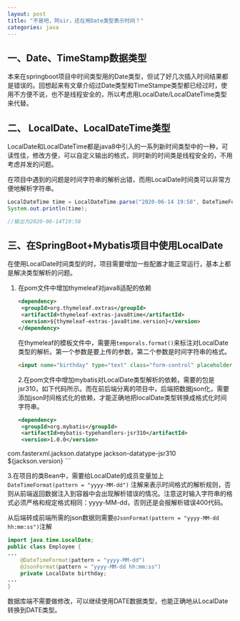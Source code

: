 ```yaml
---
layout: post
title: "不是吧，阿sir，还在用Date类型表示时间？"
categories: java
---
```






## 一、Date、TimeStamp数据类型

本来在springboot项目中时间类型用的Date类型，但试了好几次插入时间结果都是错误的。回想起来有文章介绍过Date类型和TimeStampe类型都已经过时，使用不方便不说，也不是线程安全的，所以考虑用LocalDate/LocalDateTime类型来代替。



## 二、 LocalDate、LocalDateTime类型

LocalDate和LocalDateTime都是java8中引入的一系列新时间类型中的一种，可读性佳，修改方便，可以自定义输出的格式，同时新的时间类是线程安全的，不用考虑并发的问题。

在项目中遇到的问题是时间字符串的解析出错，而用LocalDate时间类可以非常方便地解析字符串。

```java
LocalDateTime time = LocalDateTime.parse("2020-06-14 19:58", DateTimeFormatter.ofPattern("yyyy-MM-dd HH:mm"));
System.out.println(time);

//输出为2020-06-14T19:58
```



## 三、在SpringBoot+Mybatis项目中使用LocalDate

在使用LocalDate时间类型的时，项目需要增加一些配置才能正常运行，基本上都是解决类型解析的问题。

1. 在pom文件中增加thymeleaf对java8适配的依赖

   ```xml
   <dependency>
   	<groupId>org.thymeleaf.extras</groupId>
   	<artifactId>thymeleaf-extras-java8time</artifactId>
   	<version>${thymeleaf-extras-java8time.version}</version>
   </dependency>
   ```

   在thymeleaf的模板文件中，需要用`temporals.format()`来标注对LocalDate类型的解析。第一个参数是要上传的参数，第二个参数是时间字符串的格式。

   ```html
   <input name="birthday" type="text" class="form-control" placeholder="yyyy-mm-dd" th:value="${emp!=null}?${#temporals.format(emp.birthday, 'yyyy-MM-dd')}">
   ```

   2.在pom文件中增加mybatis对LocalDate类型解析的依赖，需要的包是jsr310，如下代码所示。而在前后端分离的项目中，后端把数据json化，需要添加json时间格式化的依赖，才能正确地把localDate类型转换成格式化时间字符串。

   
   
   ```xml
   <dependency>
   	<groupId>org.mybatis</groupId>
   	<artifactId>mybatis-typehandlers-jsr310</artifactId>
   	<version>1.0.0</version>
</dependency>
   
   <dependency>
   	<groupId>com.fasterxml.jackson.datatype</groupId>
   	<artifactId>jackson-datatype-jsr310</artifactId>
   	<version>${jackson.version}</version>
   </dependency>
   ```
   
   
   
   3.在项目的类Bean中，需要给LocalDate的成员变量加上`DateTimeFormat(pattern = "yyyy-MM-dd")` 注解来表示时间格式的解析规则，否则从前端返回数据注入到容器中会出现解析错误的情况。注意这时输入字符串的格式必须严格和规定格式相同：yyyy-MM-dd，否则还是会报解析错误400代码。
   
   从后端转成前端所需的json数据则需要`@JsonFormat(pattern = "yyyy-MM-dd hh:mm:ss")`注解
   
   

```java
import java.time.LocalDate;
public class Employee {
...
	@DateTimeFormat(pattern = "yyyy-MM-dd")
	@JsonFormat(pattern = "yyyy-MM-dd hh:mm:ss")
	private LocalDate birthday;
...
}
```

数据库端不需要做修改，可以继续使用DATE数据类型，也能正确地从LocalDate转换到DATE类型。
